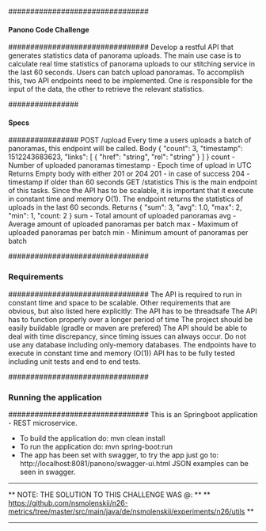 ################################
#### Panono Code Challenge  ####
################################
Develop a restful API that generates statistics data of panorama uploads. The main
use case is to calculate real time statistics of panorama uploads to our stitching
service in the last 60 seconds. Users can batch upload panoramas. To accomplish
this, two API endpoints need to be implemented. One is responsible for the input
of the data, the other to retrieve the relevant statistics.

################
#### Specs  ####
################
POST /upload
	Every time a users uploads a batch of panoramas, this endpoint will be called.
	Body
	{
		"count": 3,
		"timestamp": 1512243683623,
		"links": [
    		{
      		"href": "string",
      		"rel": "string"
    		}
		]
	}
	count - Number of uploaded panoramas
	timestamp - Epoch time of upload in UTC
	Returns
	Empty body with either 201 or 204
	201 - in case of success
	204 - timestamp if older than 60 seconds
GET /statistics
	This is the main endpoint of this tasks. Since the API has to be scalable, it is
	important that it execute in constant time and memory O(1). The endpoint returns
	the statistics of uploads in the last 60 seconds.
	Returns
	{
		"sum": 3,
		"avg": 1.0,
		"max": 2,
		"min": 1,
		"count: 2
	}
	sum - Total amount of uploaded panoramas
	avg - Average amount of uploaded panoramas per batch
	max - Maximum of uploaded panoramas per batch
	min - Minimum amount of panoramas per batch

################################
### Requirements  ###
################################
The API is required to run in constant time and space to be scalable. Other
requirements that are obvious, but also listed here explicitly:
	The API has to be threadsafe
	The API has to function properly over a longer period of time
	The project should be easily buildable (gradle or maven are prefered)
	The API should be able to deal with time discrepancy, since timing issues can
always occur.
	Do not use any database including only-memory databases.
	The endpoints have to execute in constant time and memory (O(1))
	API has to be fully tested including unit tests and end to end tests.

################################
### Running the application  ###
################################
This is an Springboot application - REST microservice.
 - To build the application do: mvn clean install
 - To run the application do: mvn spring-boot:run
 - The app has been set with swagger, to try the app just go to: http://localhost:8081/panono/swagger-ui.html
 	JSON examples can be seen in swagger.
 
 
**********************************************************************************************************************
**  NOTE: THE SOLUTION TO THIS CHALLENGE WAS @:																		**
** 	https://github.com/nsmolenskii/n26-metrics/tree/master/src/main/java/de/nsmolenskii/experiments/n26/utils		**
**********************************************************************************************************************

  